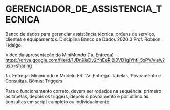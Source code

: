 # GERENCIADOR_DE_ASSISTENCIA_TECNICA

Banco de dados para gerenciar assistência técnica, ordens de serviço, clientes e equipamentos.
Disciplina Banco de Dados 2020.3 Prof. Robson Fidalgo.

Vídeo da apresentação do MiniMundo (1a. Entrega) - https://drive.google.com/file/d/1JDn9isDv2YhEeRj2i3VD1giYhfl_5xPV/view?usp=sharing

1a. Entrega: Minimundo e Modelo ER.
2a. Entrega: Tabelas, Povoamento e Consultas.
Bônus: Triggers

Para o funcionamento correto, devem ser rodados na sequência: primeiro as tabelas, depois os triggers, depois o povoamento e por último as consultas em script completo ou individualmente.
